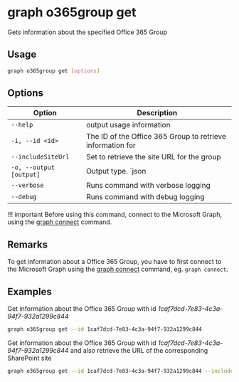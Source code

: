 # graph o365group get

Gets information about the specified Office 365 Group

## Usage

```sh
graph o365group get [options]
```

## Options

Option|Description
------|-----------
`--help`|output usage information
`-i, --id <id>`|The ID of the Office 365 Group to retrieve information for
`--includeSiteUrl`|Set to retrieve the site URL for the group
`-o, --output [output]`|Output type. `json|text`. Default `text`
`--verbose`|Runs command with verbose logging
`--debug`|Runs command with debug logging

!!! important
    Before using this command, connect to the Microsoft Graph, using the [graph connect](../connect.md) command.

## Remarks

To get information about a Office 365 Group, you have to first connect to the Microsoft Graph using the [graph connect](../connect.md) command, eg. `graph connect`.

## Examples

Get information about the Office 365 Group with id _1caf7dcd-7e83-4c3a-94f7-932a1299c844_

```sh
graph o365group get --id 1caf7dcd-7e83-4c3a-94f7-932a1299c844
```

Get information about the Office 365 Group with id _1caf7dcd-7e83-4c3a-94f7-932a1299c844_ and also retrieve the URL of the corresponding SharePoint site

```sh
graph o365group get --id 1caf7dcd-7e83-4c3a-94f7-932a1299c844 --includeSiteUrl
```
